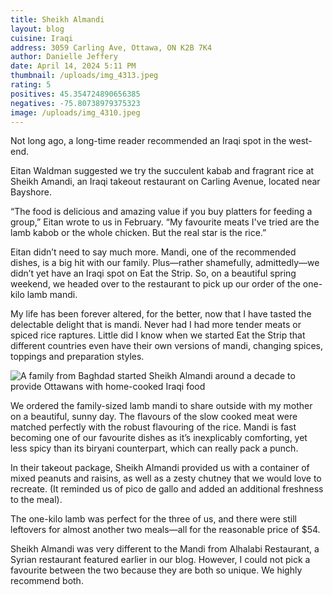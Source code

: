 ```yaml
---
title: Sheikh Almandi
layout: blog
cuisine: Iraqi
address: 3059 Carling Ave, Ottawa, ON K2B 7K4
author: Danielle Jeffery
date: April 14, 2024 5:11 PM
thumbnail: /uploads/img_4313.jpeg
rating: 5
positives: 45.354724890656385
negatives: -75.80738979375323
image: /uploads/img_4310.jpeg
---
```

Not long ago, a long-time reader recommended an Iraqi spot in the west-end. 

Eitan Waldman suggested we try the succulent kabab and fragrant rice at Sheikh Amandi, an Iraqi takeout restaurant on Carling Avenue, located near Bayshore. 

“The food is delicious and amazing value if you buy platters for feeding a group,” Eitan wrote to us in February. “My favourite meats I've tried are the lamb kabob or the whole chicken. But the real star is the rice.”

Eitan didn’t need to say much more. Mandi, one of the recommended dishes, is a big hit with our family. Plus—rather shamefully, admittedly—we didn’t yet have an Iraqi spot on Eat the Strip. So, on a beautiful spring weekend, we headed over to the restaurant to pick up our order of the one-kilo lamb mandi.

My life has been forever altered, for the better, now that I have tasted the delectable delight that is mandi. Never had I had more tender meats or spiced rice raptures. Little did I know when we started Eat the Strip that different countries even have their own versions of mandi, changing spices, toppings and preparation styles. 

![A family from Baghdad started Sheikh Almandi around a decade to provide Ottawans with home-cooked Iraqi food](/uploads/img_4313.jpeg "Sheikh Almandi one-kilo lamb mandi")

We ordered the family-sized lamb mandi to share outside with my mother on a beautiful, sunny day. The flavours of the slow cooked meat were matched perfectly with the robust flavouring of the rice. Mandi is fast becoming one of our favourite dishes as it’s inexplicably comforting, yet less spicy than its biryani counterpart, which can really pack a punch. 

In their takeout package, Sheikh Almandi provided us with a container of mixed peanuts and raisins, as well as a zesty chutney that we would love to recreate. (It reminded us of pico de gallo and added an additional freshness to the meal). 

The one-kilo lamb was perfect for the three of us, and there were still leftovers for almost another two meals—all for the reasonable price of $54.

Sheikh Almandi was very different to the Mandi from Alhalabi Restaurant, a Syrian restaurant featured earlier in our blog. However, I could not pick a favourite between the two because they are both so unique. We highly recommend both.